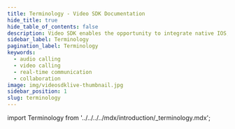 ```yaml
---
title: Terminology - Video SDK Documentation
hide_title: true
hide_table_of_contents: false
description: Video SDK enables the opportunity to integrate native IOS, Android & Web SDKs to add live video & audio conferencing to your applications.
sidebar_label: Terminology
pagination_label: Terminology
keywords:
  - audio calling
  - video calling
  - real-time communication
  - collaboration
image: img/videosdklive-thumbnail.jpg
sidebar_position: 1
slug: terminology
---
```


import Terminology from '../../../../mdx/introduction/\_terminology.mdx';

<Terminology title="Terms related to VideoSDK - Flutter" />

